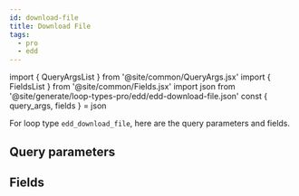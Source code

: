 ```yaml
---
id: download-file
title: Download File
tags:
  - pro
  - edd
---
```

import { QueryArgsList } from '@site/common/QueryArgs.jsx'
import { FieldsList } from '@site/common/Fields.jsx'
import json from '@site/generate/loop-types-pro/edd/edd-download-file.json'
const { query_args, fields } = json

For loop type `edd_download_file`, here are the query parameters and fields.

## Query parameters

<QueryArgsList args={query_args} />

## Fields

<FieldsList fields={fields} />
